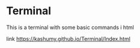 # Terminal
This is a terminal with some basic commands i html

 link
https://kashumy.github.io/Terminal/Index.html
